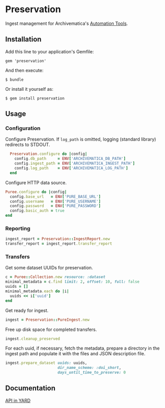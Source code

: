 # Preservation

Ingest management for Archivematica's [Automation Tools](https://github.com/artefactual/automation-tools).

## Installation

Add this line to your application's Gemfile:

    gem 'preservation'

And then execute:

    $ bundle

Or install it yourself as:

    $ gem install preservation

## Usage

### Configuration
Configure Preservation. If ```log_path``` is omitted, logging (standard library) redirects to STDOUT.

```ruby
  Preservation.configure do |config|
    config.db_path     = ENV['ARCHIVEMATICA_DB_PATH']
    config.ingest_path = ENV['ARCHIVEMATICA_INGEST_PATH']
    config.log_path    = ENV['ARCHIVEMATICA_LOG_PATH']
  end
```

Configure HTTP data source.

```ruby
Puree.configure do |config|
  config.base_url   = ENV['PURE_BASE_URL']
  config.username   = ENV['PURE_USERNAME']
  config.password   = ENV['PURE_PASSWORD']
  config.basic_auth = true
end
```

### Reporting
```ruby
ingest_report = Preservation::IngestReport.new
transfer_report = ingest_report.transfer_report
```

### Transfers

Get some dataset UUIDs for preservation.

```ruby
c = Puree::Collection.new resource: :dataset
minimal_metadata = c.find limit: 2, offset: 10, full: false
uuids = []
minimal_metadata.each do |i|
  uuids << i['uuid']
end
```

Get ready for ingest.

```ruby
ingest = Preservation::PureIngest.new
```

Free up disk space for completed transfers.

```ruby
ingest.cleanup_preserved
```

For each uuid, if necessary, fetch the metadata, prepare
a directory in the ingest path and populate it with the files and JSON description file.

```ruby
ingest.prepare_dataset uuids: uuids,
                       dir_name_scheme: :doi_short,
                       days_until_time_to_preserve: 0
```

## Documentation
[API in YARD](http://www.rubydoc.info/gems/preservation)